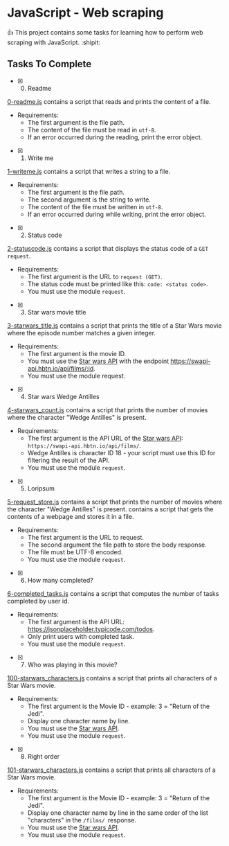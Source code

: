# JavaScript - Web scraping

:+1: This project contains some tasks for learning how to perform web scraping with JavaScript. :shipit:

## Tasks To Complete

- [x] 0. Readme
      
[0-readme.js](https://github.com/charles-juliet/alx-higher_level_programming/blob/master/0x14-javascript-web_scraping/0-readme.js) contains a script that reads and prints the content of a file.

  - Requirements:
    - The first argument is the file path.
    - The content of the file must be read in `utf-8`.
    - If an error occurred during the reading, print the error object.
- [x] 1. Write me

[1-writeme.js](https://github.com/charles-juliet/alx-higher_level_programming/blob/master/0x14-javascript-web_scraping/1-writeme.js) contains a script that writes a string to a file.

  - Requirements:
    - The first argument is the file path.
    - The second argument is the string to write.
    - The content of the file must be written in `utf-8`.
    - If an error occurred during while writing, print the error object.
- [x] 2. Status code
      
[2-statuscode.js](https://github.com/charles-juliet/alx-higher_level_programming/blob/master/0x14-javascript-web_scraping/2-statuscode.js) contains a script that displays the status code of a `GET request`.

  - Requirements:
    - The first argument is the URL to `request (GET)`.
    - The status code must be printed like this: `code: <status code>`.
    - You must use the module `request`.
- [x] 3. Star wars movie title
      
[3-starwars_title.js](https://github.com/charles-juliet/alx-higher_level_programming/blob/master/0x14-javascript-web_scraping/3-starwars_title.js)  contains a script that prints the title of a Star Wars movie where the episode number matches a given integer.

  - Requirements:
    - The first argument is the movie ID.
    - You must use the [Star wars API](https://swapi-api.hbtn.io/) with the endpoint https://swapi-api.hbtn.io/api/films/:id.
    - You must use the module request.
- [x] 4. Star wars Wedge Antilles
      
[4-starwars_count.js](https://github.com/charles-juliet/alx-higher_level_programming/blob/master/0x14-javascript-web_scraping/4-starwars_count.js) contains a script that prints the number of movies where the character "Wedge Antilles" is present.

  - Requirements:
    - The first argument is the API URL of the [Star wars API](https://swapi-api.hbtn.io/): `https://swapi-api.hbtn.io/api/films/`.
    - Wedge Antilles is character ID 18 - your script must use this ID for filtering the result of the API.
    - You must use the module `request`.
- [x] 5. Loripsum
      
[5-request_store.js](https://github.com/charles-juliet/alx-higher_level_programming/blob/master/0x14-javascript-web_scraping/5-request_store.js) contains a script that prints the number of movies where the character "Wedge Antilles" is present.
 contains a script that gets the contents of a webpage and stores it in a file.

  - Requirements:
    - The first argument is the URL to request.
    - The second argument the file path to store the body response.
    - The file must be UTF-8 encoded.
    - You must use the module `request`.
- [x] 6. How many completed?
      
[6-completed_tasks.js](https://github.com/charles-juliet/alx-higher_level_programming/blob/master/0x14-javascript-web_scraping/6-completed_tasks.js) contains a script that computes the number of tasks completed by user id.

  - Requirements:
    - The first argument is the API URL: https://jsonplaceholder.typicode.com/todos.
    - Only print users with completed task.
    - You must use the module `request`.
- [x] 7. Who was playing in this movie?
      
[100-starwars_characters.js](https://github.com/charles-juliet/alx-higher_level_programming/blob/master/0x14-javascript-web_scraping/100-starwars_characters.js) contains a script that prints all characters of a Star Wars movie.

  - Requirements:
    - The first argument is the Movie ID - example: 3 = "Return of the Jedi".
    - Display one character name by line.
    - You must use the [Star wars API](https://swapi-api.hbtn.io/).
    - You must use the module `request`.
- [x] 8. Right order
      
[101-starwars_characters.js](https://github.com/charles-juliet/alx-higher_level_programming/blob/master/0x14-javascript-web_scraping/101-starwars_characters.js) contains a script that prints all characters of a Star Wars movie.

  - Requirements:
    - The first argument is the Movie ID - example: 3 = "Return of the Jedi".
    - Display one character name by line in the same order of the list "characters" in the `/films/ `response.
    - You must use the [Star wars API](https://swapi-api.hbtn.io/).
    - You must use the module `request`.

